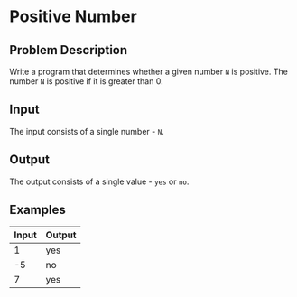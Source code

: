 # Positive Number

## Problem Description

Write a program that determines whether a given number `N` is positive. The number `N` is positive if it is greater than 0.

## Input

The input consists of a single number - `N`.

## Output

The output consists of a single value - `yes` or `no`.

## Examples

|Input|Output|
|-|-|
|1|yes|
|-5|no|
|7|yes|